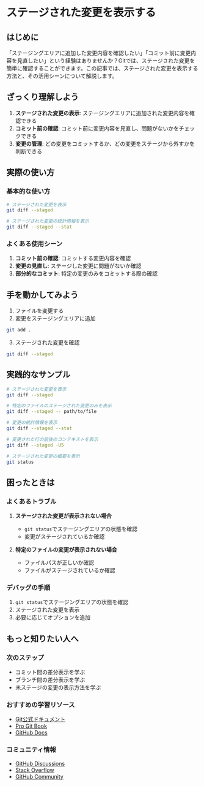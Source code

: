 # ステージされた変更を表示する

## はじめに
「ステージングエリアに追加した変更内容を確認したい」「コミット前に変更内容を見直したい」という経験はありませんか？Gitでは、ステージされた変更を簡単に確認することができます。この記事では、ステージされた変更を表示する方法と、その活用シーンについて解説します。

## ざっくり理解しよう
1. **ステージされた変更の表示**: ステージングエリアに追加された変更内容を確認できる
2. **コミット前の確認**: コミット前に変更内容を見直し、問題がないかをチェックできる
3. **変更の管理**: どの変更をコミットするか、どの変更をステージから外すかを判断できる

## 実際の使い方
### 基本的な使い方
```bash
# ステージされた変更を表示
git diff --staged

# ステージされた変更の統計情報を表示
git diff --staged --stat
```

### よくある使用シーン
1. **コミット前の確認**: コミットする変更内容を確認
2. **変更の見直し**: ステージした変更に問題がないか確認
3. **部分的なコミット**: 特定の変更のみをコミットする際の確認

## 手を動かしてみよう
1. ファイルを変更する
2. 変更をステージングエリアに追加
```bash
git add .
```
3. ステージされた変更を確認
```bash
git diff --staged
```

## 実践的なサンプル
```bash
# ステージされた変更を表示
git diff --staged

# 特定のファイルのステージされた変更のみを表示
git diff --staged -- path/to/file

# 変更の統計情報を表示
git diff --staged --stat

# 変更された行の前後のコンテキストを表示
git diff --staged -U5

# ステージされた変更の概要を表示
git status
```

## 困ったときは
### よくあるトラブル
1. **ステージされた変更が表示されない場合**
   - `git status`でステージングエリアの状態を確認
   - 変更がステージされているか確認

2. **特定のファイルの変更が表示されない場合**
   - ファイルパスが正しいか確認
   - ファイルがステージされているか確認

### デバッグの手順
1. `git status`でステージングエリアの状態を確認
2. ステージされた変更を表示
3. 必要に応じてオプションを追加

## もっと知りたい人へ
### 次のステップ
- コミット間の差分表示を学ぶ
- ブランチ間の差分表示を学ぶ
- 未ステージの変更の表示方法を学ぶ

### おすすめの学習リソース
- [Git公式ドキュメント](https://git-scm.com/docs/git-diff)
- [Pro Git Book](https://git-scm.com/book/ja/v2)
- [GitHub Docs](https://docs.github.com/ja)

### コミュニティ情報
- [GitHub Discussions](https://github.com/git/git/discussions)
- [Stack Overflow](https://stackoverflow.com/questions/tagged/git)
- [GitHub Community](https://github.community/)
